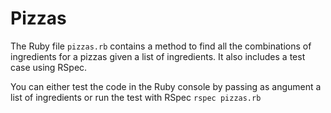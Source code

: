 # Pizzas

The Ruby file `pizzas.rb` contains a method to find all the combinations of ingredients for a pizzas given a list of ingredients. It also includes a test case using RSpec.

You can either test the code in the Ruby console by passing as angument a list of ingredients or run the test with RSpec `rspec pizzas.rb`
